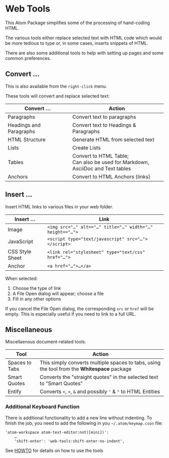 # Web Tools

This Atom Package simplifies some of the processing of hand-coding HTML.

The various tools either replace selected text with HTML code which would be more tedious to type or, in some cases, inserts snippets of HTML.

There are also some additional tools to help with setting up pages and some common preferences.

## Convert …

This is also available from the `right-click` menu.

These tools will convert and replace selected text:

| Convert …               | Action                                |
|-------------------------|---------------------------------------|
| Paragraphs              | Convert text to paragraphs            |
| Headings and Paragraphs | Convert text to Headings & Paragraphs |
| HTML Structure          | Generate HTML from selected text      |
| Lists                   | Create Lists                          |
| Tables                  | Convert to HTML Table;<br>Can also be used for Markdown,<br>AsciiDoc and Text tables                       |
| Anchors                 | Convert to HTML Anchors (links)       |

## Insert …

Insert HTML links to various files in your web folder.

| Insert …        | Link                                                     |
|-----------------|----------------------------------------------------------|
| Image           | `<img src="…" alt=="…" title="…" width="…" height=="…">` |
| JavaScript      | `<script type="text/javascript" src="…"></script>`       |
| CSS Style Sheet | `<link rel="stylesheet" type="text/css" href="…">`       |
| Anchor          | `<a href="…">…</a>`                                      |

When selected:

1. Choose the type of link
2. A File Open dialog will appear; choose a file
3. Fill in any other options

If you cancel the File Open dialog, the corresponding `src` or `href` will be empty. This is especially useful if you need to link to a full URL.

## Miscellaneous

Miscellaenous document-related tools.

| Tool           | Action                                                                                       |
|----------------|----------------------------------------------------------------------------------------------|
| Spaces to Tabs | This simply converts multiple spaces to tabs, using the tool from the __Whitespace__ package |
| Smart Quotes   | Converts the "straight quotes" in the selected text to “Smart Quotes”                        |
| Entify         | Converts `<`, `>`, `&` and possibly `'` & `"` to HTML Entities |

### Additional Keyboard Function

There is additional functionality to add a new line without indenting. To finish the job, you need to add the following in you `~/.atom/keymap.cson` file:

```
'atom-workspace atom-text-editor:not([mini])':
	…
	'shift-enter': 'web-tools:shift-enter-no-indent',
```

See [HOWTO](HOWTO.md) for details on how to use the tools
